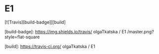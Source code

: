 # E1
[![Travis][build-badge]][build]

[build-badge]: https://img.shields.io/travis/ olgaTkatska / E1 /master.png?style=flat-square

[build]: https://travis-ci.org/ olgaTkatska / E1

